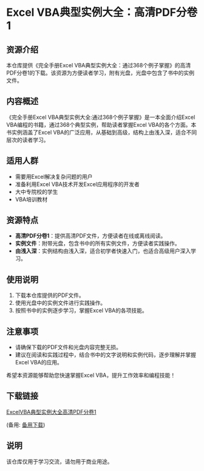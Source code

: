 # Excel VBA典型实例大全：高清PDF分卷1

## 资源介绍

本仓库提供《完全手册Excel VBA典型实例大全：通过368个例子掌握》的高清PDF分卷1的下载。该资源为方便读者学习，附有光盘，光盘中包含了书中的实例文件。

## 内容概述

《完全手册Excel VBA典型实例大全:通过368个例子掌握》是一本全面介绍Excel VBA编程的书籍，通过368个典型实例，帮助读者掌握Excel VBA的各个方面。本书实例涵盖了Excel VBA的广泛应用，从基础到高级，结构上由浅入深，适合不同层次的读者学习。

## 适用人群

- 需要用Excel解决复杂问题的用户
- 准备利用Excel VBA技术开发Excel应用程序的开发者
- 大中专院校的学生
- VBA培训教材

## 资源特点

- **高清PDF分卷1**：提供高清PDF文件，方便读者在线或离线阅读。
- **实例文件**：附带光盘，包含书中的所有实例文件，方便读者实践操作。
- **由浅入深**：实例结构由浅入深，适合初学者快速入门，也适合高级用户深入学习。

## 使用说明

1. 下载本仓库提供的PDF文件。
2. 使用光盘中的实例文件进行实践操作。
3. 按照书中的实例逐步学习，掌握Excel VBA的各项技能。

## 注意事项

- 请确保下载的PDF文件和光盘内容完整无损。
- 建议在阅读和实践过程中，结合书中的文字说明和实例代码，逐步理解并掌握Excel VBA的应用。

希望本资源能够帮助您快速掌握Excel VBA，提升工作效率和编程技能！

## 下载链接
[ExcelVBA典型实例大全高清PDF分卷1](https://pan.quark.cn/s/acf41a5e9f5c) 

(备用: [备用下载](https://pan.baidu.com/s/1Lg0nqnest3PyVRZS83Yc1w?pwd=1234))

## 说明

该仓库仅用于学习交流，请勿用于商业用途。
